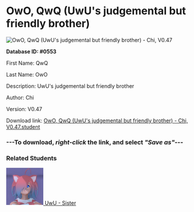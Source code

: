 # OwO, QwQ (UwU's judgemental but friendly brother)

<img src="Files/OwO, QwQ (UwU's judgemental but friendly brother).png" title="OwO, QwQ (UwU's judgemental but friendly brother) - Chi, V0.47">

**Database ID: #0553**

First Name: QwQ

Last Name: OwO

Description: UwU's judgemental but friendly brother

Author: Chi

Version: V0.47

Download link: <a href="https://raw.githubusercontent.com/Arbiter1223/Daigaku-Gurashi-Custom-Students/master/Files/Student Files/OwO%2C%20QwQ%20(UwU's%20judgemental%20but%20friendly%20brother)%20-%20Chi%2C%20V0.47.student">OwO, QwQ (UwU's judgemental but friendly brother) - Chi, V0.47.student</a>

### ---**To download, _right-click_ the link, and select _"Save as"_**---

### Related Students

<a href="OwO, UwU (A cute girl who isn't afraid to get pervy).md"><img src="Files/Thumbs/OwO, UwU (A cute girl who isn't afraid to get pervy).png" height="100" width="100" title="OwO, UwU (A cute girl who isn't afraid to get pervy) - Chi, V0.47"></a><a href="OwO, UwU (A cute girl who isn't afraid to get pervy).md"> UwU - Sister</a>

